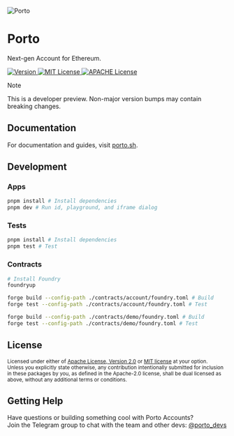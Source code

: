 ![Porto](https://github.com/ithacaxyz/porto/blob/main/.github/banner.png)

# Porto

Next-gen Account for Ethereum.

<p>
  <a href="https://www.npmjs.com/package/porto">
    <picture>
      <source media="(prefers-color-scheme: dark)" srcset="https://img.shields.io/npm/v/porto?colorA=21262d&colorB=21262d&style=flat">
      <img src="https://img.shields.io/npm/v/porto?colorA=f6f8fa&colorB=f6f8fa&style=flat" alt="Version">
    </picture>
  </a>
  <a href="https://github.com/ithacaxyz/porto/blob/main/LICENSE-MIT">
    <picture>
      <source media="(prefers-color-scheme: dark)" srcset="https://img.shields.io/badge/license-MIT-blue.svg?colorA=21262d&colorB=21262d&style=flat">
      <img src="https://img.shields.io/badge/license-MIT-blue.svg?colorA=f6f8fa&colorB=f6f8fa&style=flat" alt="MIT License">
    </picture>
  </a>
  <a href="https://github.com/ithacaxyz/porto/blob/main/LICENSE-APACHE">
    <picture>
      <source media="(prefers-color-scheme: dark)" srcset="https://img.shields.io/badge/license-APACHE-blue.svg?colorA=21262d&colorB=21262d&style=flat">
      <img src="https://img.shields.io/badge/license-APACHE-blue.svg?colorA=f6f8fa&colorB=f6f8fa&style=flat" alt="APACHE License">
    </picture>
  </a>
</p>

> [!NOTE]
> This is a developer preview. Non-major version bumps may contain breaking changes.

## Documentation

For documentation and guides, visit [porto.sh](https://porto.sh).

## Development

### Apps

```bash
pnpm install # Install dependencies
pnpm dev # Run id, playground, and iframe dialog
```

### Tests

```bash
pnpm install # Install dependencies
pnpm test # Test
```

### Contracts

```bash
# Install Foundry
foundryup

forge build --config-path ./contracts/account/foundry.toml # Build
forge test --config-path ./contracts/account/foundry.toml # Test

forge build --config-path ./contracts/demo/foundry.toml # Build
forge test --config-path ./contracts/demo/foundry.toml # Test
```

## License

<sup>
Licensed under either of <a href="LICENSE-APACHE">Apache License, Version
2.0</a> or <a href="LICENSE-MIT">MIT license</a> at your option.
</sup>

<br>

<sub>
Unless you explicitly state otherwise, any contribution intentionally submitted
for inclusion in these packages by you, as defined in the Apache-2.0 license,
shall be dual licensed as above, without any additional terms or conditions.
</sub>

## Getting Help

Have questions or building something cool with Porto Accounts?  
Join the Telegram group to chat with the team and other devs: [@porto_devs](https://t.me/porto_devs)
